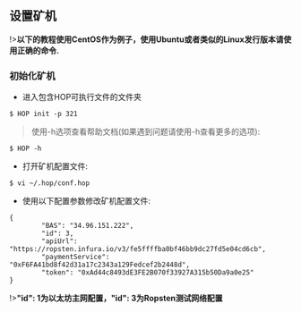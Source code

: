 ## 设置矿机 <!-- {docsify-ignore} -->

!>**以下的教程使用CentOS作为例子，使用Ubuntu或者类似的Linux发行版本请使用正确的命令.**


### 初始化矿机 <!-- {docsify-ignore} -->

+ 进入包含HOP可执行文件的文件夹

```console
$ HOP init -p 321
```

>使用-h选项查看帮助文档(如果遇到问题请使用-h查看更多的选项):

```console
$ HOP -h
```

+ 打开矿机配置文件:

```console
$ vi ~/.hop/conf.hop
```

+ 使用以下配置参数修改矿机配置文件:

```
{
        "BAS": "34.96.151.222",
        "id": 3,
        "apiUrl": "https://ropsten.infura.io/v3/fe5ffffba0bf46bb9dc27fd5e04cd6cb",
        "paymentService": "0xF6FA41bd8f42d31a17c2343a129Fedcef2b2448d",
        "token": "0xAd44c8493dE3FE2B070f33927A315b50Da9a0e25"
}
```

!>**"id": 1为以太坊主网配置，"id": 3为Ropsten测试网络配置**